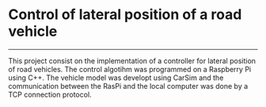 # Control of lateral position of a road vehicle

---

This project consist on the implementation of a controller for lateral position of road vehicles. The control algotihm was programmed on a Raspberry Pi using C++. The vehicle model was developt using CarSim and the communication between the RasPi and the local computer was done by a TCP connection protocol.
